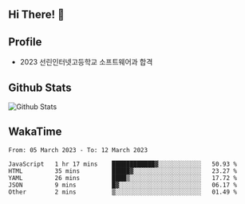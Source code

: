 ## Hi There! 👋

## Profile

-   2023 선린인터넷고등학교 소프트웨어과 합격

## Github Stats

![Github Stats](https://github-readme-stats.vercel.app/api/top-langs/?username=NY0510&theme=tokyonight&hide_border=true&layout=compact)

## WakaTime

<!--START_SECTION:waka-->

```text
From: 05 March 2023 - To: 12 March 2023

JavaScript   1 hr 17 mins    ████████████▓░░░░░░░░░░░░   50.93 %
HTML         35 mins         █████▓░░░░░░░░░░░░░░░░░░░   23.27 %
YAML         26 mins         ████▒░░░░░░░░░░░░░░░░░░░░   17.72 %
JSON         9 mins          █▓░░░░░░░░░░░░░░░░░░░░░░░   06.17 %
Other        2 mins          ▒░░░░░░░░░░░░░░░░░░░░░░░░   01.49 %
```

<!--END_SECTION:waka-->
